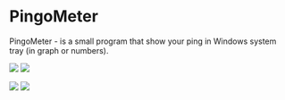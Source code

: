 # PingoMeter

PingoMeter - is a small program that show your ping in Windows system tray (in graph or numbers).

![](https://i.imgur.com/2C08toN.png)
![](https://i.imgur.com/kWFGqRa.png)

![](https://i.imgur.com/tJKTuKD.png)
![](https://i.imgur.com/Bx0Z6nI.png)

